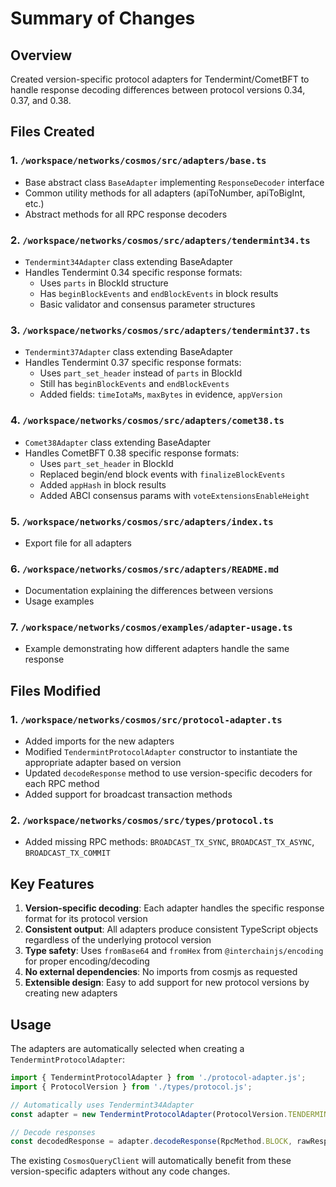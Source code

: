 # Summary of Changes

## Overview
Created version-specific protocol adapters for Tendermint/CometBFT to handle response decoding differences between protocol versions 0.34, 0.37, and 0.38.

## Files Created

### 1. `/workspace/networks/cosmos/src/adapters/base.ts`
- Base abstract class `BaseAdapter` implementing `ResponseDecoder` interface
- Common utility methods for all adapters (apiToNumber, apiToBigInt, etc.)
- Abstract methods for all RPC response decoders

### 2. `/workspace/networks/cosmos/src/adapters/tendermint34.ts`
- `Tendermint34Adapter` class extending BaseAdapter
- Handles Tendermint 0.34 specific response formats:
  - Uses `parts` in BlockId structure
  - Has `beginBlockEvents` and `endBlockEvents` in block results
  - Basic validator and consensus parameter structures

### 3. `/workspace/networks/cosmos/src/adapters/tendermint37.ts`
- `Tendermint37Adapter` class extending BaseAdapter
- Handles Tendermint 0.37 specific response formats:
  - Uses `part_set_header` instead of `parts` in BlockId
  - Still has `beginBlockEvents` and `endBlockEvents`
  - Added fields: `timeIotaMs`, `maxBytes` in evidence, `appVersion`

### 4. `/workspace/networks/cosmos/src/adapters/comet38.ts`
- `Comet38Adapter` class extending BaseAdapter
- Handles CometBFT 0.38 specific response formats:
  - Uses `part_set_header` in BlockId
  - Replaced begin/end block events with `finalizeBlockEvents`
  - Added `appHash` in block results
  - Added ABCI consensus params with `voteExtensionsEnableHeight`

### 5. `/workspace/networks/cosmos/src/adapters/index.ts`
- Export file for all adapters

### 6. `/workspace/networks/cosmos/src/adapters/README.md`
- Documentation explaining the differences between versions
- Usage examples

### 7. `/workspace/networks/cosmos/examples/adapter-usage.ts`
- Example demonstrating how different adapters handle the same response

## Files Modified

### 1. `/workspace/networks/cosmos/src/protocol-adapter.ts`
- Added imports for the new adapters
- Modified `TendermintProtocolAdapter` constructor to instantiate the appropriate adapter based on version
- Updated `decodeResponse` method to use version-specific decoders for each RPC method
- Added support for broadcast transaction methods

### 2. `/workspace/networks/cosmos/src/types/protocol.ts`
- Added missing RPC methods: `BROADCAST_TX_SYNC`, `BROADCAST_TX_ASYNC`, `BROADCAST_TX_COMMIT`

## Key Features

1. **Version-specific decoding**: Each adapter handles the specific response format for its protocol version
2. **Consistent output**: All adapters produce consistent TypeScript objects regardless of the underlying protocol version
3. **Type safety**: Uses `fromBase64` and `fromHex` from `@interchainjs/encoding` for proper encoding/decoding
4. **No external dependencies**: No imports from cosmjs as requested
5. **Extensible design**: Easy to add support for new protocol versions by creating new adapters

## Usage

The adapters are automatically selected when creating a `TendermintProtocolAdapter`:

```typescript
import { TendermintProtocolAdapter } from './protocol-adapter.js';
import { ProtocolVersion } from './types/protocol.js';

// Automatically uses Tendermint34Adapter
const adapter = new TendermintProtocolAdapter(ProtocolVersion.TENDERMINT_34);

// Decode responses
const decodedResponse = adapter.decodeResponse(RpcMethod.BLOCK, rawResponse);
```

The existing `CosmosQueryClient` will automatically benefit from these version-specific adapters without any code changes.
